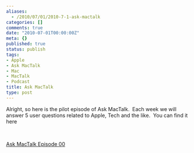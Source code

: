 ```yaml
---
aliases:
  - /2010/07/01/2010-7-1-ask-mactalk
categories: []
comments: true
date: "2010-07-01T00:00:00Z"
meta: {}
published: true
status: publish
tags:
- Apple
- Ask MacTalk
- Mac
- MacTalk
- Podcast
title: Ask MacTalk
type: post
---
```

Alright, so here is the pilot episode of Ask MacTalk.  Each week we will answer 5 user questions related to Apple, Tech and the like.  You can find it here

 

[Ask MacTalk Episode 00](/static/4f331d1f8754c7ec090e554a/50fe1c99e4b01c920a89f452/50fe1c99e4b01c920a89f4c6/1277972494069/askmactalk001.m4a)
